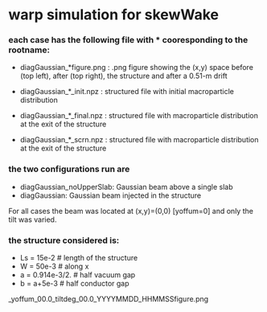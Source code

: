 # warp simulation for skewWake


### each case has the following file with * cooresponding to the rootname: 

- diagGaussian_*figure.png  :  .png figure showing the (x,y) space 
                              before (top left), after (top right), 
			      the structure and after a 0.51-m drift
			      
- diagGaussian_*_init.npz      :  structured file with initial macroparticle 
                              distribution			      

- diagGaussian_*_final.npz      : structured file with macroparticle 
                              distribution at the exit of the structure
			      
- diagGaussian_*_scrn.npz      : structured file with macroparticle 
                              distribution at the exit of the structure
			      
	     		      
### the two configurations run are

- diagGaussian_noUpperSlab: Gaussian beam above a single slab
- diagGaussian: Gaussian beam injected in the structure

For all cases the beam was located at (x,y)=(0,0) [yoffum=0] and only the tilt was varied. 

### the structure considered is:
- Ls  =  15e-2     # length of the structure
- W   =  50e-3     # along x
- a   =  0.914e-3/2.    # half vacuum gap
- b   =  a+5e-3    # half conductor gap 



_yoffum_00.0_tiltdeg_00.0_YYYYMMDD_HHMMSSfigure.png
